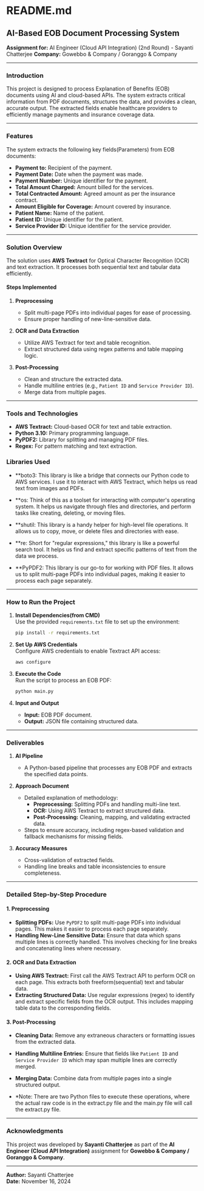 # README.md

## AI-Based EOB Document Processing System  
**Assignment for:** AI Engineer (Cloud API Integration) (2nd Round) - Sayanti Chatterjee
**Company:** Gowebbo & Company / Goranggo & Company  

---

### **Introduction**  
This project is designed to process Explanation of Benefits (EOB) documents using AI and cloud-based APIs. The system extracts critical information from PDF documents, structures the data, and provides a clean, accurate output. The extracted fields enable healthcare providers to efficiently manage payments and insurance coverage data.

---

### **Features**  
The system extracts the following key fields(Parameters) from EOB documents:  
- **Payment to:** Recipient of the payment.  
- **Payment Date:** Date when the payment was made.  
- **Payment Number:** Unique identifier for the payment.  
- **Total Amount Charged:** Amount billed for the services.  
- **Total Contracted Amount:** Agreed amount as per the insurance contract.  
- **Amount Eligible for Coverage:** Amount covered by insurance.  
- **Patient Name:** Name of the patient.  
- **Patient ID:** Unique identifier for the patient.  
- **Service Provider ID:** Unique identifier for the service provider.  

---

### **Solution Overview**  
The solution uses **AWS Textract** for Optical Character Recognition (OCR) and text extraction. It processes both sequential text and tabular data efficiently.  

#### **Steps Implemented**  
1. **Preprocessing**  
   - Split multi-page PDFs into individual pages for ease of processing.  
   - Ensure proper handling of new-line-sensitive data.  

2. **OCR and Data Extraction**  
   - Utilize AWS Textract for text and table recognition.  
   - Extract structured data using regex patterns and table mapping logic.  

3. **Post-Processing**  
   - Clean and structure the extracted data.  
   - Handle multiline entries (e.g., `Patient ID` and `Service Provider ID`).  
   - Merge data from multiple pages.  

---

### **Tools and Technologies**  
- **AWS Textract:** Cloud-based OCR for text and table extraction.  
- **Python 3.10:** Primary programming language.  
- **PyPDF2:** Library for splitting and managing PDF files.  
- **Regex:** For pattern matching and text extraction.  

### **Libraries Used**
- **boto3: This library is like a bridge that connects our Python code to AWS services. I use it to interact with AWS Textract, which helps us read text from images and PDFs.

- **os: Think of this as a toolset for interacting with computer's operating system. It helps us navigate through files and directories, and perform tasks like creating, deleting, or moving files.

- **shutil: This library is a handy helper for high-level file operations. It allows us to copy, move, or delete files and directories with ease.

- **re: Short for "regular expressions," this library is like a powerful search tool. It helps us find and extract specific patterns of text from the data we process.

- **PyPDF2: This library is our go-to for working with PDF files. It allows us to split multi-page PDFs into individual pages, making it easier to process each page separately.
---

### **How to Run the Project**  
1. **Install Dependencies(from CMD)**  
   Use the provided `requirements.txt` file to set up the environment:  
   ```bash
   pip install -r requirements.txt
   ```

2. **Set Up AWS Credentials**  
   Configure AWS credentials to enable Textract API access:  
   ```bash
   aws configure
   ```

3. **Execute the Code**  
   Run the script to process an EOB PDF:  
   ```bash
   python main.py
   ```

4. **Input and Output**  
   - **Input:** EOB PDF document.  
   - **Output:** JSON file containing structured data.  

---

### **Deliverables**  
1. **AI Pipeline**  
   - A Python-based pipeline that processes any EOB PDF and extracts the specified data points.  

2. **Approach Document**  
   - Detailed explanation of methodology:  
     - **Preprocessing:** Splitting PDFs and handling multi-line text.  
     - **OCR:** Using AWS Textract to extract structured data.  
     - **Post-Processing:** Cleaning, mapping, and validating extracted data.  
   - Steps to ensure accuracy, including regex-based validation and fallback mechanisms for missing fields.  

3. **Accuracy Measures**  
   - Cross-validation of extracted fields.  
   - Handling line breaks and table inconsistencies to ensure completeness.  

---

### **Detailed Step-by-Step Procedure**

#### **1. Preprocessing**
- **Splitting PDFs:** Use `PyPDF2` to split multi-page PDFs into individual pages. This makes it easier to process each page separately.
- **Handling New-Line Sensitive Data:** Ensure that data which spans multiple lines is correctly handled. This involves checking for line breaks and concatenating lines where necessary.

#### **2. OCR and Data Extraction**
- **Using AWS Textract:** First call the AWS Textract API to perform OCR on each page. This extracts both freeform(sequential) text and tabular data.
- **Extracting Structured Data:** Use regular expressions (regex) to identify and extract specific fields from the OCR output. This includes mapping table data to the corresponding fields.

#### **3. Post-Processing**
- **Cleaning Data:** Remove any extraneous characters or formatting issues from the extracted data.
- **Handling Multiline Entries:** Ensure that fields like `Patient ID` and `Service Provider ID` which may span multiple lines are correctly merged.
- **Merging Data:** Combine data from multiple pages into a single structured output.

- *Note: There are two Python files to execute these operations, where the actual raw code is in the extract.py file and the main.py file will call the extract.py file.
---

### **Acknowledgments**  
This project was developed by **Sayanti Chatterjee** as part of the **AI Engineer (Cloud API Integration)** assignment for **Gowebbo & Company / Goranggo & Company**.  

---  

**Author:** Sayanti Chatterjee  
**Date:** November 16, 2024  